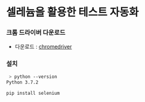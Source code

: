 # 셀레늄을 활용한 테스트 자동화

### 크롬 드라이버 다운로드

- 다운로드 : [chromedriver](https://sites.google.com/a/chromium.org/chromedriver/downloads)


### 설치
```bash
 > python --version
Python 3.7.2
```

```bash
pip install selenium
```
